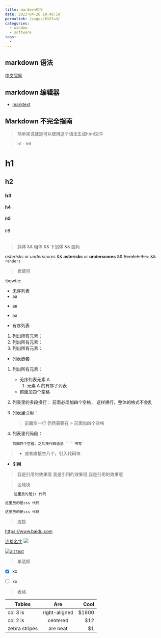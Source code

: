 ```yaml
---
title: mardown相关
date: 2023-04-26 10:48:58
permalink: /pages/618fad/
categories:
  - window
  - software
tags:
  - 
---
```

## markdown 语法

[中文官网](https://markdown.com.cn/basic-syntax/)

## markdown 编辑器

* [marktext](https://github.com/marktext/marktext)


## Markdown 不完全指南

> 简单来说就是可以使用这个语法生成html文件

> h1 - h6

# h1
## h2
### h3
#### h4
##### h5
###### h6

> 斜体 && 粗体 && 下划体 && 圆角

*asterisks* or _underscores_ &&
**asterisks** or __underscores__ &&
~~Scratch this.~~ &&
`renders`


>表情包

:bowtie:

* 无序列表
* aa
- aa
+ aa

* 有序列表

1. 列出所有元素：
2. 列出所有元素：
3. 列出所有元素：

* 列表嵌套
1. 列出所有元素：
    - 无序列表元素 A
        1. 元素 A 的有序子列表
    - 前面加四个空格
2. 列表里的多段换行：
    前面必须加四个空格，
    这样换行，整体的格式不会乱
3. 列表里引用：

    > 前面空一行
    > 仍然需要在 >  前面加四个空格

4. 列表里代码段：

    ```
    前面四个空格，之后按代码语法 ``` 书写
    ```

>*   或者直接空八个，引入代码块

* **引用**
> 我是引用的效果哦
> 我是引用的效果哦
> 我是引用的效果哦

> 区域块

```js
    这里放的是js 代码
```

```css
这里放的是css 代码
```

```html
这里放的是css 代码
```

>连接

<https://www.baidu.com>

[连接名字](https://www.baidu.com)
![](https://ss2.bdstatic.com/lfoZeXSm1A5BphGlnYG/skin/5.jpg?2"asdfsadfd")

[![alt text](http://path/to/img.jpg "titlwe")](跳转的连接)

> 单选框

- [x] xx

- [ ] xx

> 表格

| Tables        | Are           | Cool  |
| ------------- |:-------------:| -----:|
| col 3 is      | right-aligned | $1600 |
| col 2 is      | centered      |   $12 |
| zebra stripes | are neat      |    $1 |
